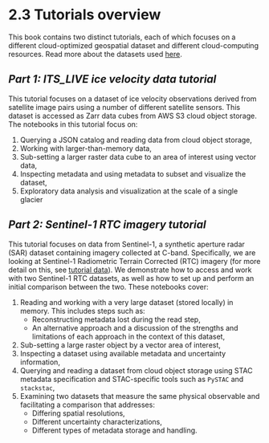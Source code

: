 # 2.3 Tutorials overview

This book contains two distinct tutorials, each of which focuses on a different cloud-optimized geospatial dataset and different cloud-computing resources. Read more about the datasets used [here](4_tutorial_data.md).

## *Part 1: ITS_LIVE ice velocity data tutorial*

This tutorial focuses on a dataset of ice velocity observations derived from satellite image pairs using a number of different satellite sensors. This dataset is accessed as Zarr data cubes from AWS S3 cloud object storage. The notebooks in this tutorial focus on:  

1) Querying a JSON catalog and reading data from cloud object storage,
2) Working with larger-than-memory data,
3) Sub-setting a larger raster data cube to an area of interest using vector data,
4) Inspecting metadata and using metadata to subset and visualize the dataset,
5) Exploratory data analysis and visualization at the scale of a single glacier

## *Part 2: Sentinel-1 RTC imagery tutorial*

This tutorial focuses on data from Sentinel-1, a synthetic aperture radar (SAR) dataset containing imagery collected at C-band. Specifically, we are looking at Sentinel-1 Radiometric Terrain Corrected (RTC) imagery (for more detail on this, see [tutorial data](4_tutorial_data.md)). We demonstrate how to access and work with two Sentinel-1 RTC datasets, as well as how to set up and perform an initial comparison between the two. These notebooks cover:  

1) Reading and working with a very large dataset (stored locally) in memory. This includes steps such as:  
    - Reconstructing metadata lost during the read step,  
    - An alternative approach and a discussion of the strengths and limitations of each approach in the context of this dataset,  
2) Sub-setting a large raster object by a vector area of interest,  
3) Inspecting a dataset using available metadata and uncertainty information,  
4) Querying and reading a dataset from cloud object storage using STAC metadata specification and STAC-specific tools such as `PySTAC` and `stackstac`,  
5) Examining two datasets that measure the same physical observable and facilitating a comparison that addresses:  
    - Differing spatial resolutions,  
    - Different uncertainty characterizations,  
    - Different types of metadata storage and handling.   
    
